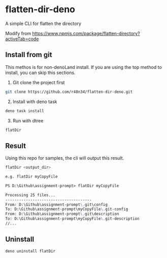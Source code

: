 # flatten-dir-deno

A simple CLI for flatten the directory

Modify from https://www.npmjs.com/package/flatten-directory?activeTab=code


## Install from git
This methos is for non-denoLand install. If you are using the top method to install, you can skip this sections. 

1. Git clone the project first
```bash
git clone https://github.com/r48n34/flatten-dir-deno.git
```

2. Install with deno task
```bash
deno task install
```

3. Run with dtree
```bash
flatDir
```

## Result
Using this repo for samples, the cli will output this result.

```bash
flatDir <output_dir>

e.g. flatDir myCopyFile
```

```md
PS D:\Github\assignment-prompt> flatDir myCopyFile

Processing 25 files...
--------------------------------------
From: D:\Github\assignment-prompt\.git\config
To: D:\Github\assignment-prompt\myCopyFile\.git-config
From: D:\Github\assignment-prompt\.git\description
To: D:\Github\assignment-prompt\myCopyFile\.git-description
//...
```

## Uninstall 
```bash
deno uninstall flatDir 
```